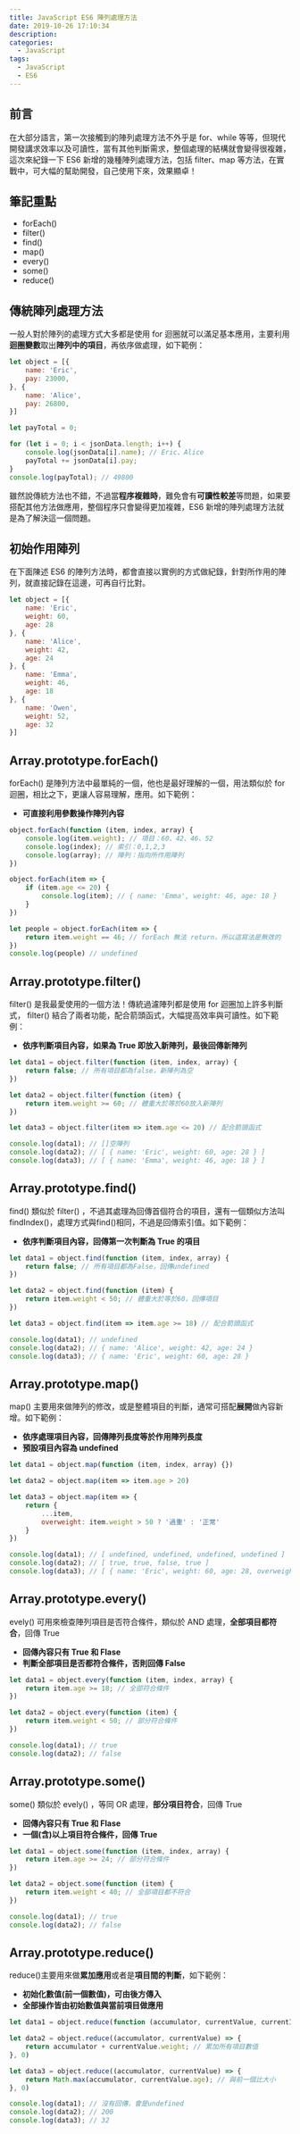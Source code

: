 ```yaml
---
title: JavaScript ES6 陣列處理方法
date: 2019-10-26 17:10:34
description:
categories:
  - JavaScript
tags:
  - JavaScript
  - ES6
---
```


## 前言
在大部分語言，第一次接觸到的陣列處理方法不外乎是 for、while 等等，但現代開發講求效率以及可讀性，當有其他判斷需求，整個處理的結構就會變得很複雜，這次來紀錄一下 ES6 新增的幾種陣列處理方法，包括 filter、map 等方法，在實戰中，可大幅的幫助開發，自己使用下來，效果顯卓！
<!-- more -->

## 筆記重點
+ forEach()
+ filter()
+ find()
+ map()
+ every()
+ some()
+ reduce()

## 傳統陣列處理方法
一般人對於陣列的處理方式大多都是使用 for 迴圈就可以滿足基本應用，主要利用**迴圈變數**取出**陣列中的項目**，再依序做處理，如下範例：

``` js
let object = [{
    name: 'Eric',
    pay: 23000,
}, {
    name: 'Alice',
    pay: 26800,
}]

let payTotal = 0;

for (let i = 0; i < jsonData.length; i++) {
    console.log(jsonData[i].name); // Eric、Alice
    payTotal += jsonData[i].pay;
}
console.log(payTotal); // 49800
```

雖然說傳統方法也不錯，不過當**程序複雜時**，難免會有**可讀性較差**等問題，如果要搭配其他方法做應用，整個程序只會變得更加複雜，ES6 新增的陣列處理方法就是為了解決這一個問題。

## 初始作用陣列
在下面陳述 ES6 的陣列方法時，都會直接以實例的方式做紀錄，針對所作用的陣列，就直接記錄在這邊，可再自行比對。

``` js
let object = [{
    name: 'Eric',
    weight: 60,
    age: 28
}, {
    name: 'Alice',
    weight: 42,
    age: 24
}, {
    name: 'Emma',
    weight: 46,
    age: 18
}, {
    name: 'Owen',
    weight: 52,
    age: 32
}]
```

## Array.prototype.forEach()
forEach() 是陣列方法中最單純的一個，他也是最好理解的一個，用法類似於 for 迴圈，相比之下，更讓人容易理解，應用。如下範例：
+ **可直接利用參數操作陣列內容**

``` js
object.forEach(function (item, index, array) {
    console.log(item.weight); // 項目：60、42、46、52
    console.log(index); // 索引：0,1,2,3
    console.log(array); // 陣列：指向所作用陣列
})

object.forEach(item => {
    if (item.age <= 20) {
        console.log(item); // { name: 'Emma', weight: 46, age: 18 }
    }
})

let people = object.forEach(item => {
    return item.weight == 46; // forEach 無法 return，所以這寫法是無效的
})
console.log(people) // undefined
```

## Array.prototype.filter()
filter() 是我最愛使用的一個方法！傳統過濾陣列都是使用 for 迴圈加上許多判斷式， filter() 結合了兩者功能，配合箭頭函式，大幅提高效率與可讀性。如下範例： 
+ **依序判斷項目內容，如果為 True 即放入新陣列，最後回傳新陣列**

``` js
let data1 = object.filter(function (item, index, array) {
    return false; // 所有項目都為false，新陣列為空
})

let data2 = object.filter(function (item) {
    return item.weight >= 60; // 體重大於等於60放入新陣列
})

let data3 = object.filter(item => item.age <= 20) // 配合箭頭函式

console.log(data1); // []空陣列
console.log(data2); // [ { name: 'Eric', weight: 60, age: 28 } ]
console.log(data3); // [ { name: 'Emma', weight: 46, age: 18 } ]
```

## Array.prototype.find()
find() 類似於 filter() ，不過其處理為回傳首個符合的項目，還有一個類似方法叫findIndex()，處理方式與find()相同，不過是回傳索引值。如下範例：
+ **依序判斷項目內容，回傳第一次判斷為 True 的項目**

``` js
let data1 = object.find(function (item, index, array) {
    return false; // 所有項目都為False，回傳undefined
})

let data2 = object.find(function (item) {
    return item.weight < 50; // 體重大於等於60，回傳項目
})

let data3 = object.find(item => item.age >= 18) // 配合箭頭函式

console.log(data1); // undefined
console.log(data2); // { name: 'Alice', weight: 42, age: 24 }
console.log(data3); // { name: 'Eric', weight: 60, age: 28 }
```

## Array.prototype.map()
map() 主要用來做陣列的修改，或是整體項目的判斷，通常可搭配**展開**做內容新增。如下範例：
+ **依序處理項目內容，回傳陣列長度等於作用陣列長度**
+ **預設項目內容為 undefined**

``` js
let data1 = object.map(function (item, index, array) {})

let data2 = object.map(item => item.age > 20)

let data3 = object.map(item => {
    return {
        ...item,
        overweight: item.weight > 50 ? '過重' : '正常'
    }
})

console.log(data1); // [ undefined, undefined, undefined, undefined ]
console.log(data2); // [ true, true, false, true ]
console.log(data3); // [ { name: 'Eric', weight: 60, age: 28, overweight: '過重' }...]
```

## Array.prototype.every()
evely() 可用來檢查陣列項目是否符合條件，類似於 AND 處理，**全部項目都符合**，回傳 True
+ **回傳內容只有 True 和 Flase**
+ **判斷全部項目是否都符合條件，否則回傳 False**

``` js
let data1 = object.every(function (item, index, array) {
    return item.age >= 18; // 全部符合條件
})

let data2 = object.every(function (item) {
    return item.weight < 50; // 部分符合條件
})

console.log(data1); // true
console.log(data2); // false
```

## Array.prototype.some()
some() 類似於 evely() ，等同 OR 處理，**部分項目符合**，回傳 True
+ **回傳內容只有 True 和 Flase**
+ **一個(含)以上項目符合條件，回傳 True**

``` js
let data1 = object.some(function (item, index, array) {
    return item.age >= 24; // 部分符合條件
})

let data2 = object.some(function (item) {
    return item.weight < 40; // 全部項目都不符合
})

console.log(data1); // true
console.log(data2); // false
```

## Array.prototype.reduce()
reduce()主要用來做**累加應用**或者是**項目間的判斷**，如下範例：
+ **初始化數值(前一個數值)，可由後方傳入**
+ **全部操作皆由初始數值與當前項目做應用**

``` js
let data1 = object.reduce(function (accumulator, currentValue, currentIndex, array) {})

let data2 = object.reduce((accumulator, currentValue) => {
    return accumulator + currentValue.weight; // 累加所有項目數值
}, 0)

let data3 = object.reduce((accumulator, currentValue) => {
    return Math.max(accumulator, currentValue.age); // 與前一個比大小
}, 0)

console.log(data1); // 沒有回傳，會是undefined
console.log(data2); // 200
console.log(data3); // 32
```

